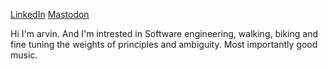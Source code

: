 
[LinkedIn](https://www.linkedin.com/in/arvin-salehi-55768120a/)
[Mastodon](https://mastodon.world/@arvsa)


Hi I'm arvin. And I'm intrested in Software engineering, walking, biking and fine tuning the weights of principles and ambiguity. Most importantly good music.
